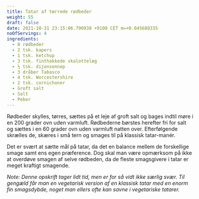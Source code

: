 ```yaml
---
title: Tatar af tørrede rødbeder
weight: 55
draft: false
date: 2021-10-31 23:15:06.790938 +0100 CET m=+0.045688335
noOfServings: 4
ingredients:
  - 8 rødbeder
  - 2 tsk. kapers
  - 1 tsk. ketchup
  - 3 tsk. finthakkede skalotteløg
  - ½ tsk. dijonsennep
  - 3 dråber Tabasco
  - 4 tsk. Worcestershire
  - 2 tsk. cornichoner
  - Groft salt
  - Salt
  - Peber
---
```




Rødbeder skylles, tørres, sættes på et leje af groft salt og bages
indtil møre i en 200 grader ovn uden varmluft. Rødbederne børstes
herefter fri for salt og sættes i en 60 grader ovn uden varmluft natten
over. Efterfølgende skrælles de, skæres i små tern og smages til på
klassisk tatar-manér.

Det er svært at sætte mål på tatar, da det en balance mellem de
forskellige smage samt ens egen præference. Dog skal man være opmærksom
på ikke at overdøve smagen af selve rødbeden, da de fleste smagsgivere i
tatar er meget kraftigt smagende.

*Note: Denne opskrift tager lidt tid, men er for så vidt ikke særlig
svær. Til gengæld får man en vegetarisk version af en klassisk tatar med
en enorm fin smagsdybde, noget man ellers ofte kan savne i vegetariske
tatarer.*







